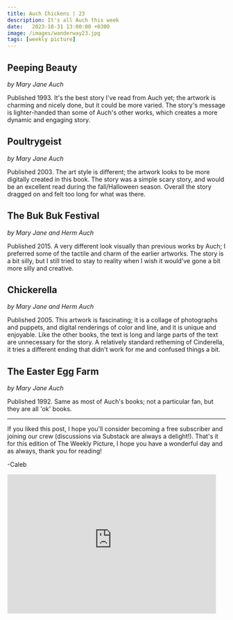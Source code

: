```yaml
---
title: Auch Chickens | 23
description: It's all Auch this week
date:   2023-10-31 13:00:00 +0300
image: /images/wanderway23.jpg
tags: [weekly picture]
---
```


## Peeping Beauty

*by Mary Jane Auch*

Published 1993. It's the best story I've read from Auch yet; the artwork is charming and nicely done, but it could be more varied. The story's message is lighter-handed than some of Auch's other works, which creates a more dynamic and engaging story.

## Poultrygeist

*by Mary Jane Auch*

Published 2003. The art style is different; the artwork looks to be more digitally created in this book. The story was a simple scary story, and would be an excellent read during the fall/Halloween season. Overall the story dragged on and felt too long for what was there.

## The Buk Buk Festival

*by Mary Jane and Herm Auch*

Published 2015. A very different look visually than previous works by Auch; I preferred some of the tactile and charm of the earlier artworks. The story is a bit silly, but I still tried to stay to reality when I wish it would've gone a bit more silly and creative.

## Chickerella

*by Mary Jane and Herm Auch*

Published 2005. This artwork is fascinating; it is a collage of photographs and puppets, and digital renderings of color and line, and it is unique and enjoyable. Like the other books, the text is long and large parts of the text are unnecessary for the story. A relatively standard retheming of Cinderella, it tries a different ending that didn't work for me and confused things a bit.

## The Easter Egg Farm

*by Mary Jane Auch*

Published 1992. Same as most of Auch's books; not a particular fan, but they are all 'ok' books.

***

If you liked this post, I hope you'll consider becoming a free subscriber and joining our crew (discussions via Substack are always a delight!). That's it for this edition of The Weekly Picture, I hope you have a wonderful day and as always, thank you for reading!

-Caleb
    
<iframe src="https://thewanderway.substack.com/embed" width="480" height="320" style="border:1px solid #EEE; background:white;" frameborder="0" scrolling="no"></iframe>
